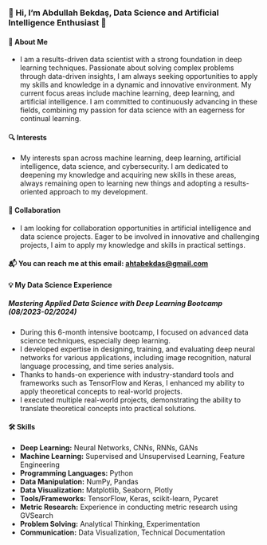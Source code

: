 ### 🌟 Hi, I’m Abdullah Bekdaş, Data Science and Artificial Intelligence Enthusiast 🌟
#### 🚀 About Me
- I am a results-driven data scientist with a strong foundation in deep learning techniques. Passionate about solving complex problems through data-driven insights, I am always seeking opportunities to apply my skills and knowledge in a dynamic and innovative environment. My current focus areas include machine learning, deep learning, and artificial intelligence. I am committed to continuously advancing in these fields, combining my passion for data science with an eagerness for continual learning.
#### 🔍 Interests
- My interests span across machine learning, deep learning, artificial intelligence, data science, and cybersecurity. I am dedicated to deepening my knowledge and acquiring new skills in these areas, always remaining open to learning new things and adopting a results-oriented approach to my development.
#### 🤝 Collaboration
- I am looking for collaboration opportunities in artificial intelligence and data science projects. Eager to be involved in innovative and challenging projects, I aim to apply my knowledge and skills in practical settings.
#### 📬 You can reach me at this email:  ahtabekdas@gmail.com

#### 💡 My Data Science Experience
##### **Mastering Applied Data Science with Deep Learning Bootcamp** (08/2023-02/2024)
- During this 6-month intensive bootcamp, I focused on advanced data science techniques, especially deep learning.
- I developed expertise in designing, training, and evaluating deep neural networks for various applications, including image recognition, natural language processing, and time series analysis.
- Thanks to hands-on experience with industry-standard tools and frameworks such as TensorFlow and Keras, I enhanced my ability to apply theoretical concepts to real-world projects.
- I executed multiple real-world projects, demonstrating the ability to translate theoretical concepts into practical solutions.
  
#### 🛠 Skills
- **Deep Learning:** Neural Networks, CNNs, RNNs, GANs
- **Machine Learning:** Supervised and Unsupervised Learning, Feature Engineering
- **Programming Languages:** Python
- **Data Manipulation:** NumPy, Pandas
- **Data Visualization:** Matplotlib, Seaborn, Plotly
- **Tools/Frameworks:** TensorFlow, Keras, scikit-learn, Pycaret
- **Metric Research:** Experience in conducting metric research using GVSearch
- **Problem Solving:** Analytical Thinking, Experimentation
- **Communication:** Data Visualization, Technical Documentation

<!---
ahtabekdas/ahtabekdas is a ✨ special ✨ repository because its `README.md` (this file) appears on your GitHub profile.
You can click the Preview link to take a look at your changes.
--->
